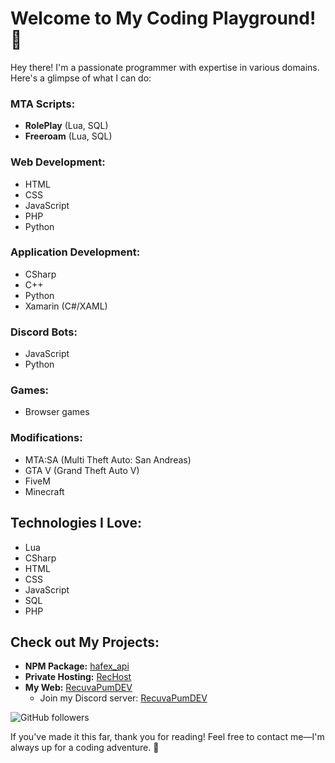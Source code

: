 # Welcome to My Coding Playground! 👋

Hey there! I'm a passionate programmer with expertise in various domains. Here's a glimpse of what I can do:

### MTA Scripts:
- **RolePlay** (Lua, SQL)
- **Freeroam** (Lua, SQL)

### Web Development:
- HTML
- CSS
- JavaScript
- PHP
- Python

### Application Development:
- CSharp
- C++
- Python
- Xamarin (C#/XAML)

### Discord Bots:
- JavaScript
- Python

### Games:
- Browser games

### Modifications:
- MTA:SA (Multi Theft Auto: San Andreas)
- GTA V (Grand Theft Auto V)
- FiveM
- Minecraft

## Technologies I Love:

- Lua
- CSharp
- HTML
- CSS
- JavaScript
- SQL
- PHP

## Check out My Projects:

- **NPM Package:** [hafex_api](https://www.npmjs.com/package/hafex_api)
- **Private Hosting:** [RecHost](https://rechost.recuvapumdev.eu/)
- **My Web:** [RecuvaPumDEV](https://recuvapumdev.eu)
  - Join my Discord server: [RecuvaPumDEV](https://discord.gg/zThUj4JWm2)

![GitHub followers](https://img.shields.io/github/followers/RecuvaPumDEV?label=Follow&style=social)

If you've made it this far, thank you for reading! Feel free to contact me—I'm always up for a coding adventure. 🚀
